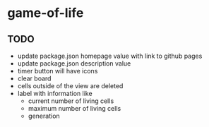 # game-of-life

## TODO

- update package.json homepage value with link to github pages
- update package.json description value
- timer button will have icons
- clear board
- cells outside of the view are deleted
- label with information like
  - current number of living cells
  - maximum number of living cells
  - generation
